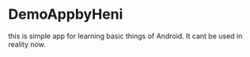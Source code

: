 # DemoAppbyHeni
this is simple app for learning basic things of Android. It cant be used  in reality now.
